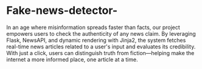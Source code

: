 # Fake-news-detector-
In an age where misinformation spreads faster than facts, our project empowers users to check the authenticity of any news claim. By leveraging Flask, NewsAPI, and dynamic rendering with Jinja2, the system fetches real-time news articles related to a user's input and evaluates its credibility. With just a click, users can distinguish truth from fiction—helping make the internet a more informed place, one article at a time.
